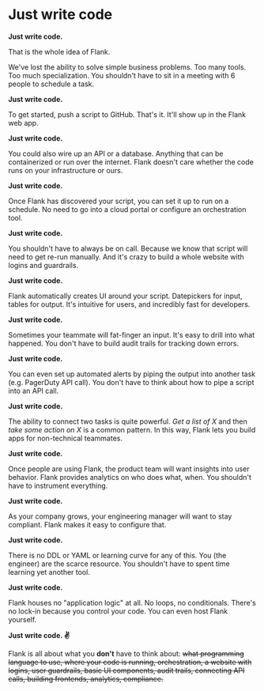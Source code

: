 # Just write code

**Just write code.**

That is the whole idea of Flank.

We've lost the ability to solve simple business problems. Too many tools. Too much specialization. You shouldn't have to sit in a meeting with 6 people to schedule a task.

**Just write code.**

To get started, push a script to GitHub. That's it. It'll show up in the Flank web app.

**Just write code.**

You could also wire up an API or a database. Anything that can be containerized or run over the internet. Flank doesn't care whether the code runs on your infrastructure or ours.

**Just write code.**

Once Flank has discovered your script, you can set it up to run on a schedule. No need to go into a cloud portal or configure an orchestration tool.

**Just write code.**

You shouldn't have to always be on call. Because we know that script will need to get re-run manually.  And it's crazy to build a whole website with logins and guardrails.

**Just write code.**

Flank automatically creates UI around your script. Datepickers for input, tables for output. It's intuitive for users, and incredibly fast for developers.

**Just write code.**

Sometimes your teammate will fat-finger an input. It's easy to drill into what happened. You don't have to build audit trails for tracking down errors.

**Just write code.**

You can even set up automated alerts by piping the output into another task (e.g. PagerDuty API call). You don't have to think about how to pipe a script into an API call.

**Just write code.**

The ability to connect two tasks is quite powerful. _Get a list of X_ and then _take some action on X_ is a common pattern. In this way, Flank lets you build apps for non-technical teammates.

**Just write code.**

Once people are using Flank, the product team will want insights into user behavior. Flank provides analytics on who does what,  when. You shouldn't have to instrument everything.

**Just write code.**

As your company grows, your engineering manager will want to stay compliant. Flank makes it easy to configure that. 

**Just write code.**

There is no DDL or YAML or learning curve for any of this. You (the engineer) are the scarce resource. You shouldn't have to spent time learning yet another tool.

**Just write code.**

Flank houses no "application logic" at all. No loops, no conditionals. There's no lock-in because you control your code. You can even host Flank yourself.

**Just write code. ✌**

Flank is all about what you **don't** have to think about: ~~what programming language to use, where your code is running, orchestration, a website with logins, user guardrails, basic UI components, audit trails, connecting API calls, building frontends, analytics, compliance.~~